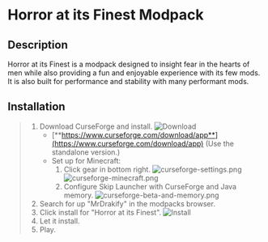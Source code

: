 # Horror at its Finest Modpack
## Description
Horror at its Finest is a modpack designed to insight fear in the hearts of men while also providing a fun and enjoyable experience with its few mods. It is also built for performance and stability with many performant mods.

## Installation
> 1. Download CurseForge and install.
> ![Download](curseforge-download.png)
>     - [**https://www.curseforge.com/download/app**](https://www.curseforge.com/download/app) (Use the standalone version.)
>     - Set up for Minecraft:
>       1. Click gear in bottom right.
>       ![curseforge-settings.png](curseforge-settings.png)
>       ![curseforge-minecraft.png](curseforge-minecraft.png)
>       2. Configure Skip Launcher with CurseForge and Java memory.
>       ![curseforge-beta-and-memory.png](curseforge-beta-and-memory.png)
> 2. Search for up "MrDrakify" in the modpacks browser.
> 3. Click install for "Horror at its Finest".
> ![Install](cf-haif-install.png)
> 4. Let it install.
> 5. Play.
